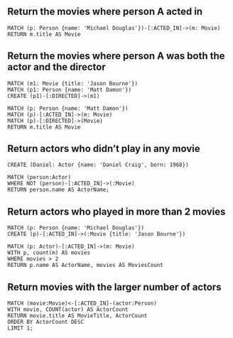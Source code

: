 ## Return the movies where person A acted in
```cypher
MATCH (p: Person {name: 'Michael Douglas'})-[:ACTED_IN]->(m: Movie)
RETURN m.title AS Movie
```

## Return the movies where person A was both the actor and the director
```cypher
MATCH (m1: Movie {title: 'Jason Bourne'})
MATCH (p1: Person {name: 'Matt Damon'})
CREATE (p1)-[:DIRECTED]->(m1)

MATCH (p: Person {name: 'Matt Damon'})
MATCH (p)-[:ACTED_IN]->(m: Movie)
MATCH (p)-[:DIRECTED]->(Movie)
RETURN m.title AS Movie
```

## Return actors who didn’t play in any movie
```cypher
CREATE (Daniel: Actor {name: 'Daniel Craig', born: 1968})

MATCH (person:Actor)
WHERE NOT (person)-[:ACTED_IN]->(:Movie)
RETURN person.name AS ActorName;
```

## Return actors who played in more than 2 movies
```cypher
MATCH (p: Person {name: 'Michael Douglas'})
CREATE (p)-[:ACTED_IN]->(:Movie {title: 'Jason Bourne'})

MATCH (p: Actor)-[:ACTED_IN]->(m: Movie)
WITH p, count(m) AS movies
WHERE movies > 2
RETURN p.name AS ActorName, movies AS MoviesCount
```

## Return movies with the larger number of actors
```cypher
MATCH (movie:Movie)<-[:ACTED_IN]-(actor:Person)
WITH movie, COUNT(actor) AS ActorCount
RETURN movie.title AS MovieTitle, ActorCount
ORDER BY ActorCount DESC
LIMIT 1;
```